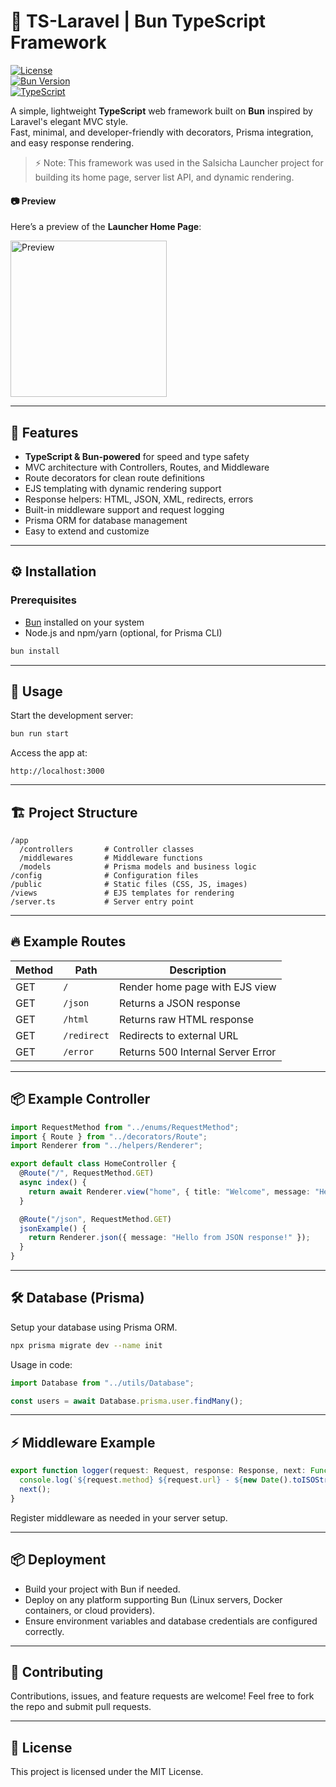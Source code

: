 # 🚀 TS-Laravel | Bun TypeScript Framework

[![License](https://img.shields.io/badge/license-MIT-blue.svg)](LICENSE)  
[![Bun Version](https://img.shields.io/badge/bun-v1.0-blue.svg)](https://bun.sh/)  
[![TypeScript](https://img.shields.io/badge/typescript-5.5.3-blue.svg)](https://www.typescriptlang.org/)  

A simple, lightweight **TypeScript** web framework built on **Bun** inspired by Laravel's elegant MVC style.  
Fast, minimal, and developer-friendly with decorators, Prisma integration, and easy response rendering.

> ⚡ Note: This framework was used in the Salsicha Launcher project for building its home page, server list API, and dynamic rendering.

#### 📷 Preview

Here’s a preview of the **Launcher Home Page**:

<img src="./preview_1.gif" alt="Preview" width="auto" height="250">

---

## 🌟 Features

- **TypeScript & Bun-powered** for speed and type safety  
- MVC architecture with Controllers, Routes, and Middleware  
- Route decorators for clean route definitions  
- EJS templating with dynamic rendering support  
- Response helpers: HTML, JSON, XML, redirects, errors  
- Built-in middleware support and request logging  
- Prisma ORM for database management  
- Easy to extend and customize  

---

## ⚙️ Installation

### Prerequisites

- [Bun](https://bun.sh/) installed on your system  
- Node.js and npm/yarn (optional, for Prisma CLI)

```bash
bun install
````

---

## 🚀 Usage

Start the development server:

```bash
bun run start
```

Access the app at:

```
http://localhost:3000
```

---

## 🏗️ Project Structure

```
/app
  /controllers       # Controller classes
  /middlewares       # Middleware functions
  /models            # Prisma models and business logic
/config              # Configuration files
/public              # Static files (CSS, JS, images)
/views               # EJS templates for rendering
/server.ts           # Server entry point
```

---

## 🔥 Example Routes

| Method | Path        | Description                       |
| ------ | ----------- | --------------------------------- |
| GET    | `/`         | Render home page with EJS view    |
| GET    | `/json`     | Returns a JSON response           |
| GET    | `/html`     | Returns raw HTML response         |
| GET    | `/redirect` | Redirects to external URL         |
| GET    | `/error`    | Returns 500 Internal Server Error |

---

## 📦 Example Controller

```ts
import RequestMethod from "../enums/RequestMethod";
import { Route } from "../decorators/Route";
import Renderer from "../helpers/Renderer";

export default class HomeController {
  @Route("/", RequestMethod.GET)
  async index() {
    return await Renderer.view("home", { title: "Welcome", message: "Hello from Bun Framework!" });
  }

  @Route("/json", RequestMethod.GET)
  jsonExample() {
    return Renderer.json({ message: "Hello from JSON response!" });
  }
}
```

---

## 🛠 Database (Prisma)

Setup your database using Prisma ORM.

```bash
npx prisma migrate dev --name init
```

Usage in code:

```ts
import Database from "../utils/Database";

const users = await Database.prisma.user.findMany();
```

---

## ⚡ Middleware Example

```ts
export function logger(request: Request, response: Response, next: Function): void {
  console.log(`${request.method} ${request.url} - ${new Date().toISOString()}`);
  next();
}
```

Register middleware as needed in your server setup.

---

## 📦 Deployment

* Build your project with Bun if needed.
* Deploy on any platform supporting Bun (Linux servers, Docker containers, or cloud providers).
* Ensure environment variables and database credentials are configured correctly.

---

## 🤝 Contributing

Contributions, issues, and feature requests are welcome!
Feel free to fork the repo and submit pull requests.

---

## 📜 License

This project is licensed under the MIT License.
